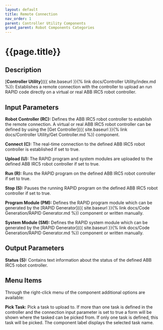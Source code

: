 ```yaml
---
layout: default
title: Remote Connection
nav_order: 1
parent: Controller Utility Components
grand_parent: Robot Components Categories
---
```


# **{{page.title}}**

## **Description**

[**Controller Utility**]({{ site.baseurl }}{% link docs/Controller Utility/index.md %})**:** 
Establishes a remote connection with the controller to upload an run RAPID code directly on a virtual or real ABB IRC5 robot controller.

## **Input Parameters**

**Robot Controller (RC):** Defines the ABB IRC5 robot controller to establish the remote connection. A virtual or real ABB IRC5 robot controller can be defined by using the [Get Controller]({{ site.baseurl }}{% link docs/Controller Utility/Get Controller.md %}) component.

**Connect (C):** The real-time connection to the defined ABB IRC5 robot controller is established if set to true.

**Upload (U):** The RAPID program and system modules are uploaded to the defined ABB IRC5 robot controller if set to true.

**Run (R):** Runs the RAPID program on the defined ABB IRC5 robot controller if set to true.

**Stop (S):** Pauses the running RAPID program on the defined ABB IRC5 robot controller if set to true.

**Program Module (PM):** Defines the RAPID program module which can be generated by the [RAPID Generator]({{ site.baseurl }}{% link docs/Code Generation/RAPID Generator.md %}) component or written manually. 

**System Module (SM):** Defines the RAPID system module which can be generated by the [RAPID Generator]({{ site.baseurl }}{% link docs/Code Generation/RAPID Generator.md %}) component or written manually.

## **Output Parameters**

**Status (S):** Contains text information about the status of the defined ABB IRC5 robot controller.

## **Menu Items**

Through the right-click menu of the component additional options are available:

**Pick Task:** Pick a task to upload to. If more than one task is defined in the controller and the connection input parameter is set to true a form will be shown where the tasked can be picked from. If only one task is defined, this task will be picked. The component label displays the selected task name.